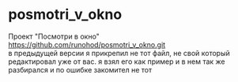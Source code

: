 # posmotri_v_okno
Проект "Посмотри в окно" 
https://github.com/runohod/posmotri_v_okno.git  
в предыдущей версии я прикрепил не тот файл, не свой который редактировал уже от вас. я взял его как пример и в нем так же разбирался и по ошибке закомител не тот 
